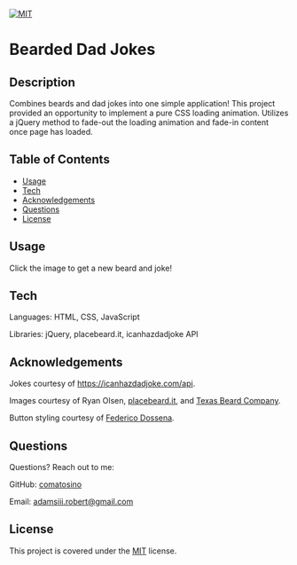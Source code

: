 [![MIT](https://img.shields.io/badge/license-MIT-green)](https://opensource.org/licenses/MIT)

# Bearded Dad Jokes

## Description

Combines beards and dad jokes into one simple application! This project provided an opportunity to implement a pure CSS loading animation. Utilizes a jQuery method to fade-out the loading animation and fade-in content once page has loaded.

## Table of Contents

- [Usage](#Usage)
- [Tech](#Tech)
- [Acknowledgements](#Acknowledgements)
- [Questions](#Questions)
- [License](#License)

## Usage

Click the image to get a new beard and joke!

## Tech

Languages: HTML, CSS, JavaScript

Libraries: jQuery, placebeard.it, icanhazdadjoke API

## Acknowledgements

Jokes courtesy of https://icanhazdadjoke.com/api.

Images courtesy of Ryan Olsen, [placebeard.it](https://placebeard.it/), and [Texas Beard Company](https://www.texasbeardcompany.com/).

Button styling courtesy of [Federico Dossena](https://fdossena.com/).

## Questions

Questions? Reach out to me:

GitHub: [comatosino](https://github.com/comatosino)

Email: adamsiii.robert@gmail.com

## License
    
This project is covered under the [MIT](https://opensource.org/licenses/MIT) license.
    

